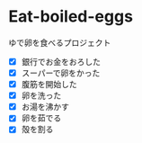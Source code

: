 # Eat-boiled-eggs
ゆで卵を食べるプロジェクト  
- [x] 銀行でお金をおろした
- [x] スーパーで卵をかった
- [x] 腹筋を開始した
- [x] 卵を洗った
- [x] お湯を沸かす
- [x] 卵を茹でる
- [x] 殻を割る
